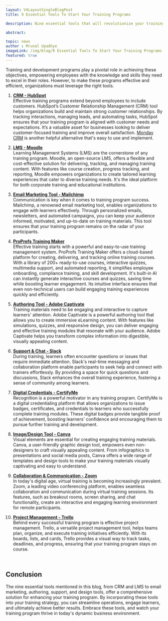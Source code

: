 ```yaml
---
layout: V4LayoutSingleBlogPost
title: 9 Essential Tools To Start Your Training Programs

description: Nine essential tools that will revolutionize your training program, from CRM and LMS to email marketing, authoring, and collaboration solutions.

abstract: 

topic: news
author : Mrunal Upadhye
imageLink: /img/blog/9 Essential Tools To Start Your Training Programs.png
featured: true
---
```


Training and development programs play a pivotal role in achieving these objectives, empowering employees with the knowledge and skills they need to excel in their roles. However, to make these programs effective and efficient, organizations must leverage the right tools.


1. <b><u><a href="https://www.hubspot.com/">CRM - HubSpot</a></u></b><br>
Effective training programs extend beyond employees to include customers. HubSpot’s Customer Relationship Management (CRM) tool helps organizations build and maintain strong customer relationships. By tracking interactions, managing leads, and automating tasks, HubSpot ensures that your training program is aligned with customer needs and expectations. It’s a valuable asset for businesses looking to deliver customer-focused training and improve overall satisfaction. [Monday CRM](https://capsulecrm.com/blog/monday-blues-to-monday-wins/) is another helpful alternative that's easy to use and implement.

1. <b><u><a href="https://moodle.org/">LMS - Moodle</a></u></b><br>
Learning Management Systems (LMS) are the cornerstone of any training program. Moodle, an open-source LMS, offers a flexible and cost-effective solution for delivering, tracking, and managing training content. With features like course creation, progress tracking, and reporting, Moodle empowers organizations to create tailored learning experiences that cater to diverse training needs. It's the ideal platform for both corporate training and educational institutions.

1. <b><u><a href="https://mailchimp.com/">Email Marketing Tool - Mailchimp</a></u></b><br>
Communication is key when it comes to training program success. Mailchimp, a renowned email marketing tool, enables organizations to engage with learners effectively. Through personalized emails, newsletters, and automated campaigns, you can keep your audience informed, motivated, and up-to-date on training materials. This tool ensures that your training program remains on the radar of your participants.

1. [**ProProfs Training Maker**](https://www.proprofstraining.com/)<br>
Effective training starts with a powerful and easy-to-use training management system. ProProfs Training Maker offers a cloud-based platform for creating, delivering, and tracking online training courses. With a library of 200+ ready-to-use courses, interactive quizzes, multimedia support, and automated reporting, it simplifies employee onboarding, compliance training, and skill development. It's built-in AI can instantly generate interactive courses and quizzes, saving time while boosting learner engagement. Its intuitive interface ensures that even non-technical users can build engaging training experiences quickly and efficiently.

1. <b><u><a href="https://www.adobe.com/products/captivate.html">Authoring Tool - Adobe Captivate</a></u></b><br>
Training materials need to be engaging and interactive to capture learners' attention. Adobe Captivate is a powerful authoring tool that allows you to create immersive eLearning content. With features like simulations, quizzes, and responsive design, you can deliver engaging and effective training modules that resonate with your audience. Adobe Captivate helps you transform complex information into digestible, visually appealing content.

1. <b><u><a href="https://slack.com/">Support & Chat - Slack</a></u></b><br>
During training, learners often encounter questions or issues that require immediate attention. Slack's real-time messaging and collaboration platform enable participants to seek help and connect with trainers effortlessly. By providing a space for quick questions and discussions, Slack enhances the overall training experience, fostering a sense of community among learners.

1. <b><u><a href="http://certifyme.online/">Digital Credentials - CertifyMe</a></u></b><br>
Recognition is a powerful motivator in any training program. CertifyMe is a digital credentialing platform that allows organizations to issue badges, certificates, and credentials to learners who successfully complete training modules. These digital badges provide tangible proof of achievement, boosting learners' confidence and encouraging them to pursue further training and development.

1. <b><u><a href="https://www.canva.com/">Image/Design Tool - Canva</a></u></b><br>
Visual elements are essential for creating engaging training materials. Canva, a user-friendly graphic design tool, empowers even non-designers to craft visually appealing content. From infographics to presentations and social media posts, Canva offers a wide range of templates and design tools to make your training materials visually captivating and easy to understand.

1. <b><u><a href="http://zoom.us">Collaboration & Communication - Zoom</a></u></b><br>
In today's digital age, virtual training is becoming increasingly prevalent. Zoom, a leading video conferencing platform, enables seamless collaboration and communication during virtual training sessions. Its features, such as breakout rooms, screen sharing, and chat functionality, create an interactive and engaging learning environment for remote participants.

1. <b><u><a href="https://trello.com/">Project Management - Trello</a></u></b><br>
Behind every successful training program is effective project management. Trello, a versatile project management tool, helps teams plan, organize, and execute training initiatives efficiently. With its boards, lists, and cards, Trello provides a visual way to track tasks, deadlines, and progress, ensuring that your training program stays on course.

<br>

## Conclusion

The nine essential tools mentioned in this blog, from CRM and LMS to email marketing, authoring, support, and design tools, offer a comprehensive solution for enhancing your training program. By incorporating these tools into your training strategy, you can streamline operations, engage learners, and ultimately achieve better results. Embrace these tools, and watch your training program thrive in today's dynamic business environment.

